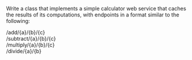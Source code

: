 Write a class that implements a simple calculator web service that caches the results of its computations, with endpoints in a format similar to the following:

/add/{a}/{b}/{c} <br>
/subtract/{a}/{b}/{c} <br>
/multiply/{a}/{b}/{c} <br>
/divide/{a}/{b} 
